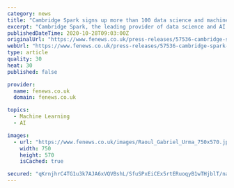 ```yaml
---
category: news
title: "Cambridge Spark signs up more than 100 data science and machine learning apprenticeships"
excerpt: "Cambridge Spark, the leading provider of data science and AI apprenticeships, has inducted more than 100 professionals in its latest cohort to undertake apprenticeships in data science, artificial intelligence (AI) and machine learning (ML)."
publishedDateTime: 2020-10-28T09:03:00Z
originalUrl: "https://www.fenews.co.uk/press-releases/57536-cambridge-spark-signs-up-more-than-100-data-science-and-machine-learning-apprenticeships"
webUrl: "https://www.fenews.co.uk/press-releases/57536-cambridge-spark-signs-up-more-than-100-data-science-and-machine-learning-apprenticeships"
type: article
quality: 30
heat: 30
published: false

provider:
  name: fenews.co.uk
  domain: fenews.co.uk

topics:
  - Machine Learning
  - AI

images:
  - url: "https://www.fenews.co.uk/images/Raoul_Gabriel_Urma_750x570.jpg"
    width: 750
    height: 570
    isCached: true

secured: "qKrnjhrC4TG1u3k7AJA6xVQVBshL/SfuSPxEiCEx5rtERuoqyB1wTHjblT/nahLmQD1cm5KJR79FlrL5/Rf7Y2I/MCaQGGqlY5grXMA3cDbU1xm6Ce5pAg5u8xOiW4VUy5kSON2u6ILdCnMAdf0wqLFnNghpvUTaPrJx/LvKIXtYqje6++S1dF/WliSDVNWNdXXw6l4lhbGAKHYyVp+pHDz1B2nGNEnW6MiYiH0+83r+l8l00BQf7VJT0unGF5bp0Zoixk375ORxxsW4ZDDcpLmXygOjxqwunlgzAJKtxQE2W9fOPL48Q0wSHqME4VRJ5yOqwGPyFH5fT1iX7l6TLDZMqHu9m5PwG/wurWoXNjs=;mk9JutdVQvAL+34jxfHP9Q=="
---
```


